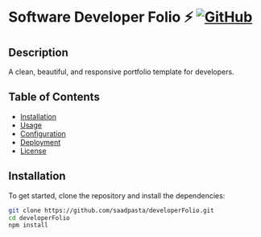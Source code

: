 # Software Developer Folio ⚡️ [![GitHub](https://img.shields.io/github/license/saadpasta/developer-portfolio?color=blue)](https://github.com/saadpasta/developerFolio/blob/master/LICENSE) 

## Description
A clean, beautiful, and responsive portfolio template for developers.

## Table of Contents
- [Installation](#installation)
- [Usage](#usage)
- [Configuration](#configuration)
- [Deployment](#deployment)
- [License](#license)

## Installation
To get started, clone the repository and install the dependencies:

```bash
git clone https://github.com/saadpasta/developerFolio.git
cd developerFolio
npm install